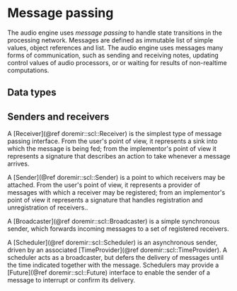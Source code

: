 Message passing
=====

The audio engine uses *message passing* to handle state transitions in the processing network. Messages are defined as immutable list of simple values, object references and list. The audio engine uses messages many forms of communication, such as sending and receiving notes, updating control values of audio processors, or or waiting for results of non-realtime computations.

## Data types

## Senders and receivers

A [Receiver](@ref doremir::scl::Receiver) is the simplest type of message passing interface. From the user's point of view, it represents a sink into which the message is being fed; from the implementor's point of view it represents a signature that describes an action to take whenever a message arrives.

A [Sender](@ref doremir::scl::Sender) is a point to which receivers may be attached. From the user's point of view, it represents a provider of messages with which a receiver may be registered; from an implementor's point of view it represents a signature that handles registration and unregistration of receivers..

A [Broadcaster](@ref doremir::scl::Broadcaster) is a simple synchronous sender, which forwards incoming messages to a set of registered receivers.

A [Scheduler](@ref doremir::scl::Scheduler) is an asynchronous sender, driven by an associated [TimeProvider](@ref doremir::scl::TimeProvider). A scheduler acts as a broadcaster, but defers the delivery of messages until the time indicated together with the message. Schedulers may provide a [Future](@ref doremir::scl::Future) interface to enable the sender of a message to interrupt or confirm its delivery. 


<!-- * Scheduled messages
* Notification messages
* Error messages -->

